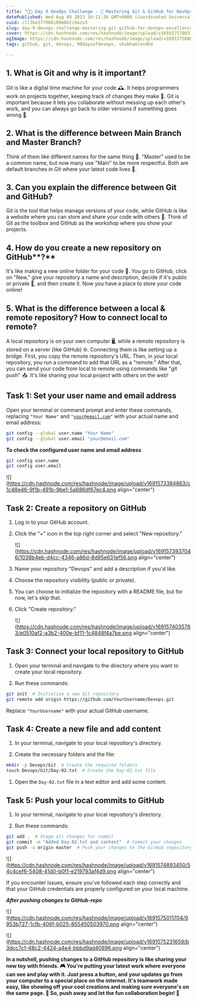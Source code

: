 ```yaml
---
title: "🚀📅 Day 9 DevOps Challenge - 🚀 Mastering Git & GitHub for DevOps Excellence"
datePublished: Wed Aug 09 2023 10:11:36 GMT+0000 (Coordinated Universal Time)
cuid: cll3km377000i09m8b2i9azu3
slug: day-9-devops-challenge-mastering-git-github-for-devops-excellence
cover: https://cdn.hashnode.com/res/hashnode/image/upload/v1691575760375/29dc0329-9561-4755-8117-0508e5c6991f.jpeg
ogImage: https://cdn.hashnode.com/res/hashnode/image/upload/v1691575880050/e8e04529-2cd6-4a5d-a183-aed21b743425.jpeg
tags: github, git, devops, 90daysofdevops, shubhamlondhe

---
```


## 1\. What is Git and why is it important?

Git is like a digital time machine for your code 🕰️. It helps programmers work on projects together, keeping track of changes they make 📝. Git is important because it lets you collaborate without messing up each other's work, and you can always go back to older versions if something goes wrong 🔄.

## 2. What is the difference **be**tween Main Branch and Master Branch?

Think of them like different names for the same thing 🔄. "Master" used to be a common name, but now many use "Main" to be more respectful. Both are default branches in Git where your latest code lives 🌱.

## 3\. Can you explain the difference between Git and GitHub?

Git is the tool that helps manage versions of your code, while GitHub is like a website where you can store and share your code with others 🏪. Think of Git as the toolbox and GitHub as the workshop where you show your projects.

## 4. How do you create **a** new repository on GitHub**?**

It's like making a new online folder for your code 📁. You go to GitHub, click on "New," give your repository a name and description, decide if it's public or private 🔐, and then create it. Now you have a place to store your code online!

## 5\. What is the difference between a local & remote repository? How to connect local to remote?

A local repository is on your own computer 🖥️, while a remote repository is stored on a server (like GitHub) 🌐. Connecting them is like setting up a bridge. First, you copy the remote repository's URL. Then, in your local repository, you run a command to add that URL as a "remote." After that, you can send your code from local to remote using commands like "git push" 📤. It's like sharing your local project with others on the web!

## Task 1: Set your user name and email address

Open your terminal or command prompt and enter these commands, replacing `"Your Name"` and `"`[`your@email.com`](mailto:your@email.com)`"` with your actual name and email address:

```bash
git config --global user.name "Your Name"
git config --global user.email "your@email.com"
```

**To check the configured user name and email address**

```bash
git config user.name
git config user.email
```

![](https://cdn.hashnode.com/res/hashnode/image/upload/v1691573384863/c1c48e46-9f1b-491b-9be1-5a686df67ec4.png align="center")

## Task 2: Create a repository on GitHub

1. Log in to your GitHub account.
    
2. Click the "+" icon in the top right corner and select "New repository."
    
    ![](https://cdn.hashnode.com/res/hashnode/image/upload/v1691573937046/1038b4eb-d4cc-4346-a86d-8d95e631ef56.png align="center")
    
3. Name your repository "Devops" and add a description if you'd like.
    
4. Choose the repository visibility (public or private).
    
5. You can choose to initialize the repository with a README file, but for now, let's skip that.
    
6. Click "Create repository."
    
    ![](https://cdn.hashnode.com/res/hashnode/image/upload/v1691574035763/e0510af2-a3b2-400e-bf11-1c4848f4a7be.png align="center")
    

## Task 3: Connect your local repository to GitHub

1. Open your terminal and navigate to the directory where you want to create your local repository.
    
2. Run these commands:
    

```bash
git init  # Initialize a new Git repository
git remote add origin https://github.com/YourUsername/Devops.git
```

Replace `"YourUsername"` with your actual GitHub username.

## Task 4: Create a new file and add content

1. In your terminal, navigate to your local repository's directory.
    
2. Create the necessary folders and the file:
    

```bash
mkdir -p Devops/Git  # Create the required folders
touch Devops/Git/Day-02.txt  # Create the Day-02.txt file
```

1. Open the `Day-02.txt` file in a text editor and add some content.
    

## Task 5: Push your local commits to GitHub

1. In your terminal, navigate to your local repository's directory.
    
2. Run these commands:
    

```bash
git add .  # Stage all changes for commit
git commit -m "Added Day-02.txt and content"  # Commit your changes
git push -u origin master  # Push your changes to the GitHub repository
```

![](https://cdn.hashnode.com/res/hashnode/image/upload/v1691574893450/54c4cef6-5408-41d0-b0f1-e219793af4d9.png align="center")

If you encounter issues, ensure you've followed each step correctly and that your GitHub credentials are properly configured on your local machine.

***After pushing changes to GitHub-repo***

![](https://cdn.hashnode.com/res/hashnode/image/upload/v1691575011704/9953b727-1cfb-406f-b025-855450503970.png align="center")

![](https://cdn.hashnode.com/res/hashnode/image/upload/v1691575231659/b3dcc7c1-48c2-4424-a4e4-bbbd9ad40896.png align="center")

**In a nutshell, pushing changes to a GitHub repository is like sharing your new toy with friends. 🎮 You're putting your latest work where everyone can see and play with it. Just press a button, and your updates go from your computer to a special place on the internet. It's teamwork made easy, like showing off your cool creations and making sure everyone's on the same page. 🤝 So, push away and let the fun collaboration begin! 🚀**